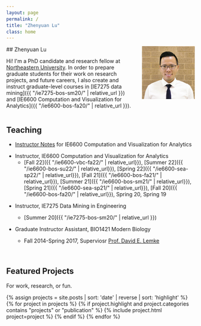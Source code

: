 ```yaml
---
layout: page
permalink: /
title: "Zhenyuan Lu"
class: home
---
```


<div class="columns" markdown="1">
<div class="intro" markdown="1">
## Zhenyuan Lu

Hi! I'm a PhD candidate and research fellow at [Northeastern University](https://www.northeastern.edu/). In order to prepare graduate students for their work on research projects, and future careers, I also create and instruct graduate-level courses in [IE7275 data mining]({{ "/ie7275-bos-sm20/" | relative_url }}) and [IE6600 Computation and Visualization for Analytics]({{ "/ie6600-bos-fa20/" | relative_url }}).


<!-- Using background and experience working in Biomedical sciences and data science fields over the last 10 years. I weave healthcare and machine learning concepts together. Prior to NEU, I worked as a research scientist with biotech and personal care companies and helped holds patents on disease diagnosis and healthcare inventions funded by the government and institutions.

I am actively contributing to open source projects on creating user-friendly R-shiny app and machine learning implementations. When I am not at work, I am a photographer with my own studio taking photos included but not limited to human-beings, driver-only road trips, etc. -->

<p>
<span class="social-buttons">
  <span class="item">
    <!-- <a href="mailto:{{ site.email }}" target="_blank">
      <i class="fas fa-envelope"></i>
    </a> -->
    <a href="https://github.com/zhenyuanlu" target="_blank">
      <i class="fab fa-github"></i>
    </a>
    <a href="https://www.linkedin.com/in/zhenyuanlu/" target="_blank">
      <i class="fab fa-linkedin-in"></i>
    </a>
  </span>
</span>

<!--
<span style="float: right">
  <a href="{{ '/cv/' | relative_url }}" target="_blank">
    <i class="far fa-file-pdf"></i>
    <b>CV</b>
  </a>
</span>-->

</p>
</div>

<div class="me" markdown="1">
<picture>
  <img src='/assets/img/staff/z.jpg'
    alt='Zhenyuan Lu'/>
</picture>
</div>
</div>


## Teaching

- <a href="https://zhenyuanlu.com/r-comput-viz-notes/" target="_blank">Instructor Notes</a> for IE6600 Computation and Visualization for Analytics


<!-- <img src='https://raw.githubusercontent.com/tidyverse/tidyverse/main/man/figures/logo.png' align="right" height="55.5"/>
<img src='https://raw.githubusercontent.com/rstudio/shiny/main/man/figures/logo.png' align="right" height="55.5"/>
<img src='https://raw.githubusercontent.com/rstudio/rmarkdown/main/man/figures/logo.png' align="right" height="55.5"/> -->

- Instructor, IE6600 Computation and Visualization for Analytics
  - [Fall 22]({{ "/ie6600-vbc-fa22/" | relative_url}}), [Summer 22]({{ "/ie6600-bos-su22/" | relative_url}}), [Spring 22]({{ "/ie6600-sea-sp22/" | relative_url}}), [Fall 21]({{ "/ie6600-bos-fa21/" | relative_url}}), [Summer 21]({{ "/ie6600-bos-sm21/" | relative_url}}), [Spring 21]({{ "/ie6600-sea-sp21/" | relative_url}}), [Fall 20]({{ "/ie6600-bos-fa20/" | relative_url}}), Spring 20, Spring 19

<!-- <img src='https://torch.mlverse.org/css/images/hex/torch.png' align="right" height="55.5"/>
<img src='https://torch.mlverse.org/css/images/hex/torchvision.png' align="right" height="55.5"/> -->
<!-- <img src='https://keras.io/img/logo.png' align="right" height="50.5"/> -->

- Instructor, IE7275 Data Mining in Engineering
  - [Summer 20]({{ "/ie7275-bos-sm20/" | relative_url }})


- Graduate Instructor Assistant, BIO1421 Modern Biology
  - Fall 2014-Spring 2017, Superviosr <a href="https://www.bio.txstate.edu/about/Faculty---Staff/faculty/David-Lemke/Lemke-lab.html" target="_blank">Prof. David E. Lemke</a>


<br>



## Featured Projects
For work, research, or fun.

<div class="featured-projects">

<!-- sort highlight descending and date ascending -->
  {% assign projects = site.posts | sort: 'date' | reverse | sort: 'highlight' %}
  {% for project in projects %}
    {% if project.highlight and project.categories contains "projects"  or "publication" %}
      {% include project.html project=project %}
    {% endif %}
  {% endfor %}
</div>
<br>

<!-- <a href="{{ "/projects/" | relative_url }}" class="button">
  <i class="fas fa-chevron-circle-right"></i>
  Show More Projects
</a> -->



<!--## Tutorials

<div class="featured-tutorials">
  {% assign sorted_projects = site.posts | sort: 'highlight' %}
  {% for project in sorted_projects %}
    {% if project.highlight and project.categories contains "tutorials" %}
      {% include project.html project=project %}
    {% endif %}
  {% endfor %}
</div>
<a href="{{ "/projects/" | relative_url }}" class="button">
  <i class="fas fa-chevron-circle-right"></i>
  Show More Tutorials
</a>-->



<br>
